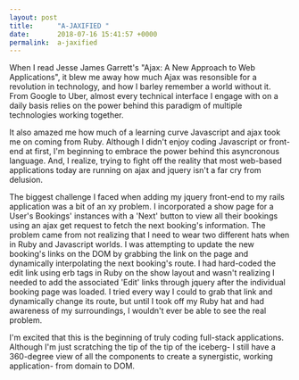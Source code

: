 ```yaml
---
layout: post
title:      "A-JAXIFIED "
date:       2018-07-16 15:41:57 +0000
permalink:  a-jaxified
---
```


When I read Jesse James Garrett's "Ajax: A New Approach to Web Applications", it blew me away how much Ajax was resonsible for a revolution in technology, and how I barley remember a world without it. From Google to Uber, almost every technical interface I engage with on a daily basis relies on the power behind this paradigm of multiple technologies working together. 

It also amazed me how much of a learning curve Javascript and ajax took me on coming from Ruby. Although I didn't enjoy coding Javascript or front-end at first, I'm beginning to embrace the power behind this asyncronous language. And, I realize, trying to fight off the reality that most web-based applications today are running on ajax and jquery isn't a far cry from delusion. 

The biggest challenge I faced when adding my jquery front-end to my rails application was a bit of an xy problem. I incorporated a show page for a User's Bookings' instances with a 'Next' button to view all their bookings using an ajax get request to fetch the next booking's information. The problem came from not realizing that I need to wear two different hats when in Ruby and Javascript worlds. I was attempting to update the new booking's links on the DOM by grabbing the link on the page and dynamically interpolating the next booking's route. I had hard-coded the edit link using erb tags in Ruby on the show layout and wasn't realizing I needed to add the associated 'Edit' links through jquery after the individual booking page was loaded. I tried every way I could to grab that link and dynamically change its route, but until I took off my Ruby hat and had awareness of my surroundings, I wouldn't ever be able to see the real problem. 

I'm excited that this is the beginning of truly coding full-stack applications. Although I'm just scratching the tip of the tip of the iceberg- I still have a 360-degree view of all the components to create a synergistic, working application- from domain to DOM. 

